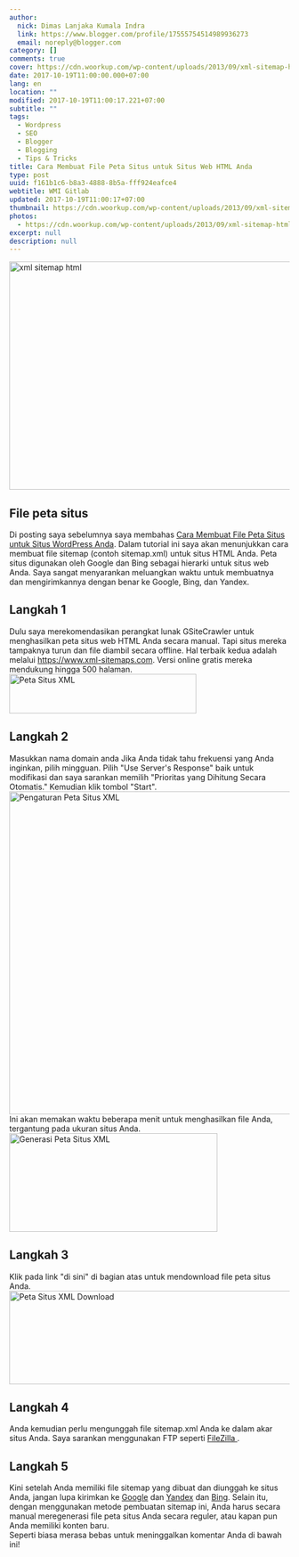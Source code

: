 ```yaml
---
author:
  nick: Dimas Lanjaka Kumala Indra
  link: https://www.blogger.com/profile/17555754514989936273
  email: noreply@blogger.com
category: []
comments: true
cover: https://cdn.woorkup.com/wp-content/uploads/2013/09/xml-sitemap-html.jpg
date: 2017-10-19T11:00:00.000+07:00
lang: en
location: ""
modified: 2017-10-19T11:00:17.221+07:00
subtitle: ""
tags:
  - Wordpress
  - SEO
  - Blogger
  - Blogging
  - Tips & Tricks
title: Cara Membuat File Peta Situs untuk Situs Web HTML Anda
type: post
uuid: f161b1c6-b8a3-4888-8b5a-fff924eafce4
webtitle: WMI Gitlab
updated: 2017-10-19T11:00:17+07:00
thumbnail: https://cdn.woorkup.com/wp-content/uploads/2013/09/xml-sitemap-html.jpg
photos:
  - https://cdn.woorkup.com/wp-content/uploads/2013/09/xml-sitemap-html.jpg
excerpt: null
description: null
---
```


<div><img alt="xml sitemap html" height="410" src="https://cdn.woorkup.com/wp-content/uploads/2013/09/xml-sitemap-html.jpg" width="819"></div><div><h2>        File peta situs     </h2>Di posting saya sebelumnya saya membahas         <a href="https://web-manajemen.blogspot.co.uk/p/search.html?q=Cara%20Membuat%20File%20Peta%20Situs%20untuk%20Situs%20WordPress%20Anda" title="Cara Membuat File Peta Situs untuk Situs WordPress Anda">            Cara Membuat File Peta Situs untuk Situs WordPress Anda</a>. Dalam&nbsp;tutorial ini saya akan menunjukkan cara membuat file sitemap         (contoh sitemap.xml) untuk situs HTML Anda. Peta situs digunakan oleh         Google dan Bing sebagai hierarki untuk situs web Anda. Saya sangat         menyarankan meluangkan waktu untuk membuatnya dan mengirimkannya dengan         benar ke Google, Bing, dan Yandex.     <br><h2>        Langkah 1     </h2>Dulu saya merekomendasikan perangkat lunak GSiteCrawler untuk         menghasilkan peta situs web HTML Anda secara manual. Tapi situs mereka         tampaknya turun dan file diambil secara offline. Hal terbaik kedua         adalah melalui         <a href="https://www.xml-sitemaps.com/" rel="noopener noreferer nofollow" target="_blank">https://www.xml-sitemaps.com</a>.&nbsp;Versi online gratis mereka mendukung hingga 500 halaman.     <br><img alt="Peta Situs XML" height="71" src="https://cdn.woorkup.com/wp-content/uploads/2013/09/xml-sitemaps.png" width="336">    <br><h2>        Langkah 2     </h2>Masukkan nama domain anda Jika Anda tidak tahu frekuensi yang Anda         inginkan, pilih mingguan. Pilih "Use Server's Response" baik untuk         modifikasi dan saya sarankan memilih "Prioritas yang Dihitung Secara         Otomatis." Kemudian klik tombol "Start".     <br><img alt="Pengaturan Peta Situs XML" height="580" src="https://cdn.woorkup.com/wp-content/uploads/2013/09/xml-sitemaps-settings.png" width="634">    <br>Ini akan memakan waktu beberapa menit untuk menghasilkan file Anda,         tergantung pada ukuran situs Anda.     <br><img alt="Generasi Peta Situs XML" height="177" src="https://cdn.woorkup.com/wp-content/uploads/2013/09/xml-sitemaps-generation.png" width="374">    <br><h2>        Langkah 3     </h2>Klik pada link "di sini" di bagian atas untuk mendownload file peta         situs Anda.     <br><img alt="Peta Situs XML Download" height="168" src="https://cdn.woorkup.com/wp-content/uploads/2013/09/xml-sitemaps-download.png" width="599">    <br><h2>        Langkah 4     </h2>Anda kemudian perlu mengunggah file sitemap.xml Anda ke dalam akar         situs Anda. Saya sarankan menggunakan FTP seperti         <a href="https://translate.googleusercontent.com/translate_c?depth=2&amp;nv=1&amp;rurl=translate.google.com&amp;sl=en&amp;sp=nmt4&amp;tl=id&amp;u=https://filezilla-project.org/&amp;usg=ALkJrhheSVoAwYvdSZetlBVquzpS2eomdQ" target="_blank" title="Filezilla" rel="noopener noreferer nofollow">            FileZilla         </a>        .     <br><h2>        Langkah 5     </h2>Kini setelah Anda memiliki file sitemap yang dibuat dan diunggah ke         situs Anda, jangan lupa kirimkan ke         <a href="https://web-manajemen.blogspot.co.uk/p/search.html?q=Cara%20Menggunakan%20Google%20Search%20Console">            Google</a>&nbsp;dan&nbsp;<a href="https://web-manajemen.blogspot.com/p/search.html?q=Cara%20Menggunakan%20Yandex%20Webmaster%20Tools">Yandex</a>&nbsp;dan <a href="https://web-manajemen.blogspot.com/p/search.html?q=Cara%20Menggunakan%20Bing%20Webmaster%20Tools">Bing</a>. Selain itu, dengan menggunakan metode pembuatan sitemap ini, Anda         harus secara manual meregenerasi file peta situs Anda secara reguler,         atau kapan pun Anda memiliki konten baru.     <br>Seperti biasa merasa bebas untuk meninggalkan komentar Anda di bawah         ini!     </div>
